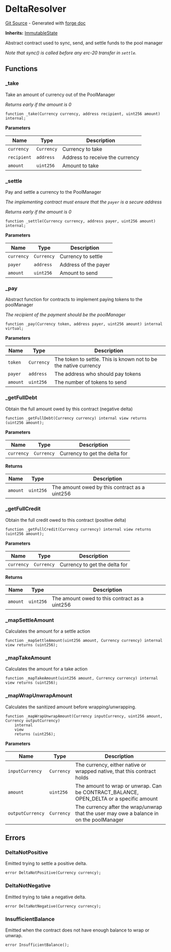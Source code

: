 # DeltaResolver
[Git Source](https://github.com/uniswap/v4-periphery/blob/3f295d8435e4f776ea2daeb96ce1bc6d63f33fc7/src/base/DeltaResolver.sol) - Generated with [forge doc](https://book.getfoundry.sh/reference/forge/forge-doc)

**Inherits:**
[ImmutableState](contracts/v4/reference/periphery/base/ImmutableState.md)

Abstract contract used to sync, send, and settle funds to the pool manager

*Note that sync() is called before any erc-20 transfer in `settle`.*


## Functions
### _take

Take an amount of currency out of the PoolManager

*Returns early if the amount is 0*


```solidity
function _take(Currency currency, address recipient, uint256 amount) internal;
```
**Parameters**

|Name|Type|Description|
|----|----|-----------|
|`currency`|`Currency`|Currency to take|
|`recipient`|`address`|Address to receive the currency|
|`amount`|`uint256`|Amount to take|


### _settle

Pay and settle a currency to the PoolManager

*The implementing contract must ensure that the `payer` is a secure address*

*Returns early if the amount is 0*


```solidity
function _settle(Currency currency, address payer, uint256 amount) internal;
```
**Parameters**

|Name|Type|Description|
|----|----|-----------|
|`currency`|`Currency`|Currency to settle|
|`payer`|`address`|Address of the payer|
|`amount`|`uint256`|Amount to send|


### _pay

Abstract function for contracts to implement paying tokens to the poolManager

*The recipient of the payment should be the poolManager*


```solidity
function _pay(Currency token, address payer, uint256 amount) internal virtual;
```
**Parameters**

|Name|Type|Description|
|----|----|-----------|
|`token`|`Currency`|The token to settle. This is known not to be the native currency|
|`payer`|`address`|The address who should pay tokens|
|`amount`|`uint256`|The number of tokens to send|


### _getFullDebt

Obtain the full amount owed by this contract (negative delta)


```solidity
function _getFullDebt(Currency currency) internal view returns (uint256 amount);
```
**Parameters**

|Name|Type|Description|
|----|----|-----------|
|`currency`|`Currency`|Currency to get the delta for|

**Returns**

|Name|Type|Description|
|----|----|-----------|
|`amount`|`uint256`|The amount owed by this contract as a uint256|


### _getFullCredit

Obtain the full credit owed to this contract (positive delta)


```solidity
function _getFullCredit(Currency currency) internal view returns (uint256 amount);
```
**Parameters**

|Name|Type|Description|
|----|----|-----------|
|`currency`|`Currency`|Currency to get the delta for|

**Returns**

|Name|Type|Description|
|----|----|-----------|
|`amount`|`uint256`|The amount owed to this contract as a uint256|


### _mapSettleAmount

Calculates the amount for a settle action


```solidity
function _mapSettleAmount(uint256 amount, Currency currency) internal view returns (uint256);
```

### _mapTakeAmount

Calculates the amount for a take action


```solidity
function _mapTakeAmount(uint256 amount, Currency currency) internal view returns (uint256);
```

### _mapWrapUnwrapAmount

Calculates the sanitized amount before wrapping/unwrapping.


```solidity
function _mapWrapUnwrapAmount(Currency inputCurrency, uint256 amount, Currency outputCurrency)
    internal
    view
    returns (uint256);
```
**Parameters**

|Name|Type|Description|
|----|----|-----------|
|`inputCurrency`|`Currency`|The currency, either native or wrapped native, that this contract holds|
|`amount`|`uint256`|The amount to wrap or unwrap. Can be CONTRACT_BALANCE, OPEN_DELTA or a specific amount|
|`outputCurrency`|`Currency`|The currency after the wrap/unwrap that the user may owe a balance in on the poolManager|


## Errors
### DeltaNotPositive
Emitted trying to settle a positive delta.


```solidity
error DeltaNotPositive(Currency currency);
```

### DeltaNotNegative
Emitted trying to take a negative delta.


```solidity
error DeltaNotNegative(Currency currency);
```

### InsufficientBalance
Emitted when the contract does not have enough balance to wrap or unwrap.


```solidity
error InsufficientBalance();
```

